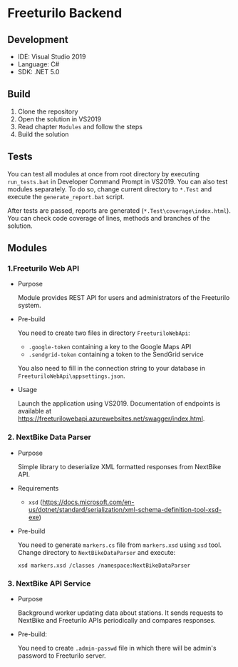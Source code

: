 # Freeturilo Backend

## Development
 - IDE: Visual Studio 2019
 - Language: C#
 - SDK: .NET 5.0

## Build
1. Clone the repository
2. Open the solution in VS2019
3. Read chapter `Modules` and follow the steps
4. Build the solution

## Tests

You can test all modules at once from root directory by executing `run_tests.bat` in Developer Command Prompt in VS2019. You can also test modules separately. To do so, change current directory to `*.Test` and execute the `generate_report.bat` script.

After tests are passed, reports are generated (`*.Test\coverage\index.html`). You can check code coverage of lines, methods and branches of the solution.

## Modules

### 1.Freeturilo Web API
 - Purpose
    
    Module provides REST API for users and administrators of the Freeturilo system.

 - Pre-build

    You need to create two files in directory `FreeturiloWebApi`:

    - `.google-token` containing a key to the Google Maps API
    - `.sendgrid-token` containing a token to the SendGrid service

    You also need to fill in the connection string to your database in `FreeturiloWebApi\appsettings.json`.
    
 - Usage

    Launch the application using VS2019. Documentation of endpoints is available at https://freeturilowebapi.azurewebsites.net/swagger/index.html.



### 2. NextBike Data Parser
 - Purpose

    Simple library to deserialize XML formatted responses from NextBike API.

 - Requirements
    - `xsd` (https://docs.microsoft.com/en-us/dotnet/standard/serialization/xml-schema-definition-tool-xsd-exe)
 
 - Pre-build

    You need to generate `markers.cs` file from `markers.xsd` using `xsd` tool.
    Change directory to `NextBikeDataParser` and execute:

    ```
    xsd markers.xsd /classes /namespace:NextBikeDataParser
    ```

### 3. NextBike API Service
- Purpose

    Background worker updating data about stations. It sends requests to NextBike and Freeturilo APIs periodically and compares responses.

- Pre-build:

    You need to create `.admin-passwd` file in which there will be admin's password to Freeturilo server.
